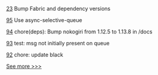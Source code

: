 
[23](https://github.com/hyperledger-labs/blockchain-verifier/pull/23) Bump Fabric and dependency versions

[95](https://github.com/hyperledger/aries-staticagent-python/pull/95) Use async-selective-queue

[94](https://github.com/hyperledger/aries-staticagent-python/pull/94) chore(deps): Bump nokogiri from 1.12.5 to 1.13.8 in /docs

[93](https://github.com/hyperledger/aries-staticagent-python/pull/93) test: msg not initially present on queue

[92](https://github.com/hyperledger/aries-staticagent-python/pull/92) chore: update black


[See more >>>](https://start-here.hyperledger.org/pull-requests)
